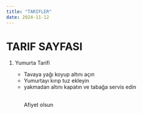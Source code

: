 ```yaml
---
title: "TARIFLER"
date: 2024-11-12
---
```

<h1> TARIF SAYFASI </h1>

<ol>  
<li> Yumurta Tarifi </li>
<ul> 
  <li> Tavaya yağı koyup altını açın </li>
  <li> Yumurtayı kırıp tuz ekleyin </li>
  <li> yakmadan altını kapatın ve tabağa servis edin </li>
  <p> <br> Afiyet olsun </p>
  
</ul>
  
</ol>
